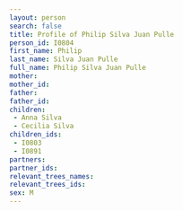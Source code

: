 ```yaml
---
layout: person
search: false
title: Profile of Philip Silva Juan Pulle
person_id: I0804
first_name: Philip
last_name: Silva Juan Pulle
full_name: Philip Silva Juan Pulle
mother: 
mother_id: 
father: 
father_id: 
children:
 - Anna Silva
 - Cecilia Silva
children_ids:
 - I0803
 - I0891
partners:
partner_ids:
relevant_trees_names:
relevant_trees_ids:
sex: M
---
```


